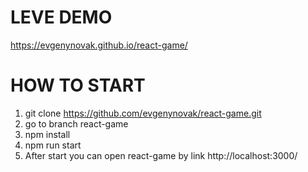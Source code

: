 # LEVE DEMO 
  https://evgenynovak.github.io/react-game/

# HOW TO START
1. git clone https://github.com/evgenynovak/react-game.git
2. go to branch react-game
3. npm install
4. npm run start
5. After start you can open react-game by link http://localhost:3000/
